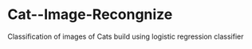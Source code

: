 # Cat--Image-Recongnize
Classification of images of Cats build  using logistic regression classifier 

